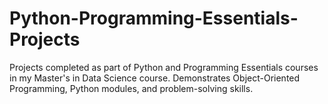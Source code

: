 # Python-Programming-Essentials-Projects
Projects completed as part of Python and Programming Essentials courses in my Master's in Data Science course. Demonstrates Object-Oriented Programming, Python modules, and problem-solving skills.

